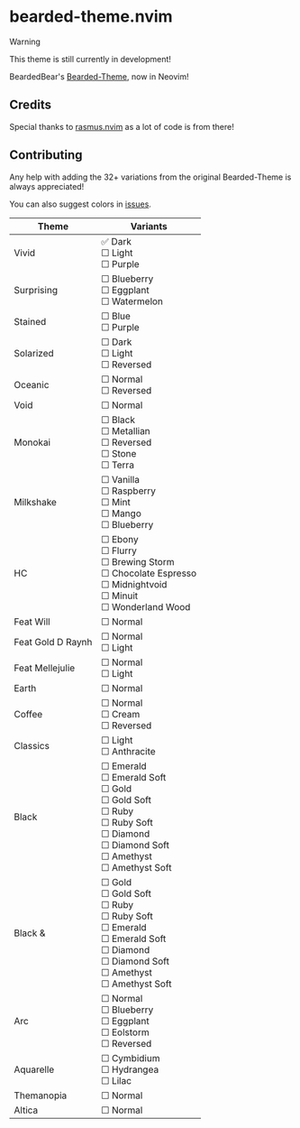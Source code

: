 # bearded-theme.nvim

> [!WARNING]
> This theme is still currently in development!

BeardedBear's [Bearded-Theme](https://github.com/BeardedBear/bearded-theme), now in Neovim!

## Credits
Special thanks to [rasmus.nvim](https://github.com/kvrohit/rasmus.nvim) as a lot of code is from there!

## Contributing
Any help with adding the 32+ variations from the original Bearded-Theme is always appreciated!

You can also suggest colors in [issues](https://github.com/xStormyy/bearded-theme.nvim/issues).

<!-- ☐ = Unfinished,  ✅ = Finished -->
| Theme | Variants |
|--|--|
| Vivid | ✅ Dark<br>☐ Light<br>☐ Purple |
| Surprising | ☐ Blueberry<br>☐ Eggplant<br>☐ Watermelon |
| Stained | ☐ Blue<br>☐ Purple |
| Solarized | ☐ Dark<br>☐ Light<br>☐ Reversed |
| Oceanic | ☐ Normal<br>☐ Reversed |
| Void | ☐ Normal<br> |
| Monokai | ☐ Black<br>☐ Metallian<br>☐ Reversed<br>☐ Stone<br>☐ Terra |
| Milkshake | ☐ Vanilla<br>☐ Raspberry<br>☐ Mint<br>☐ Mango<br>☐ Blueberry |
| HC | ☐ Ebony<br>☐ Flurry<br>☐ Brewing Storm<br>☐ Chocolate Espresso<br>☐ Midnightvoid<br>☐ Minuit<br>☐ Wonderland Wood |
| Feat Will | ☐ Normal<br> |
| Feat Gold D Raynh | ☐ Normal<br>☐ Light |
| Feat Mellejulie | ☐ Normal<br>☐ Light |
| Earth | ☐ Normal |
| Coffee | ☐ Normal<br>☐ Cream<br>☐ Reversed |
| Classics | ☐ Light<br>☐ Anthracite |
| Black | ☐ Emerald<br>☐ Emerald Soft<br>☐ Gold<br>☐ Gold Soft<br>☐ Ruby<br>☐ Ruby Soft<br>☐ Diamond<br>☐ Diamond Soft<br>☐ Amethyst<br>☐ Amethyst Soft |
| Black & | ☐ Gold<br>☐ Gold Soft<br>☐ Ruby<br>☐ Ruby Soft<br>☐ Emerald<br>☐ Emerald Soft<br>☐ Diamond<br>☐ Diamond Soft<br>☐ Amethyst<br>☐ Amethyst Soft |
| Arc | ☐ Normal<br>☐ Blueberry<br>☐ Eggplant<br>☐ Eolstorm<br>☐ Reversed |
| Aquarelle | ☐ Cymbidium<br>☐ Hydrangea<br>☐ Lilac |
| Themanopia | ☐ Normal |
| Altica | ☐ Normal |
